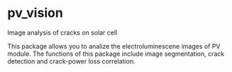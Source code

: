 # pv_vision
 Image analysis of cracks on solar cell

This package allows you to analize the electroluminescene images of PV module. The functions of this package include image segmentation, crack detection and crack-power loss correlation. 